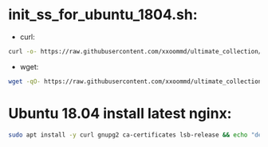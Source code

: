 # init_ss_for_ubuntu_1804.sh:
- curl:
```sh
curl -o- https://raw.githubusercontent.com/xxoommd/ultimate_collection/main/shadowsocks/init_ss_for_ubuntu_1804.sh | bash
```
- wget:

```sh
wget -qO- https://raw.githubusercontent.com/xxoommd/ultimate_collection/main/shadowsocks/init_ss_for_ubuntu_1804.sh | bash
```

# Ubuntu 18.04 install latest nginx:
```sh
sudo apt install -y curl gnupg2 ca-certificates lsb-release && echo "deb http://nginx.org/packages/ubuntu `lsb_release -cs` nginx" | sudo tee /etc/apt/sources.list.d/nginx.list && curl -fsSL https://nginx.org/keys/nginx_signing.key | sudo apt-key add - && sudo apt-key fingerprint ABF5BD827BD9BF62 && apt update -y && apt install -y nginx
```
